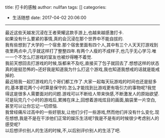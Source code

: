 title: 打卡的感触
author: nullfan
tags: []
categories:
  - 生活随想
date: 2017-04-02 20:06:00
---
最近这些天越发沉浸在王者荣耀这款手游上,也越来越感激打卡.   
如果没有什么要紧的事情,真的会沉浸在那个世界中不能自拔的.  
我有些想到了大学的一个宿舍.那个宿舍里面有四个人,其中有三个人天天打游戏到夜里两点中,几乎就这样打了整整四年.有两个人瘦的不成样子,也几乎无心学习.唯一一个不怎么打游戏的室友也被炒得睡不着觉.  
我前天想回去打游戏的时候,饭都来不及吃,直接买了包子就回去了.想想这样的状态真的是挺恐怖的~还好我是知道我为什么打这个游戏,我也知道我想戒的话就是能戒掉的.  
最近陪我一起打游戏的几个哥们都工作了.大家一起每天玩游戏的时间也还是挺多的,基本要花两个小时算是保守的.怎么才能找到比游戏更有吸引力的事物呢?我觉得这是很多人需要面对的问题.游戏可以不断给人带来快感,不断激发人的原始欲望.可是玩完几个小时的游戏后,累摊在床上,回想着游戏炫目的画面,脑袋里一片空白,甚至可以让你忘记一切烦恼.   
我曾经痛斥过高中的一些好朋友,让他们少打一些游戏,然而他们并没有什么变化.现在想想,我是不是在干涉他们正常的娱乐生活呢?我是不是有的时候很少考虑别人的感受呢?  
以后想评价别人的生活的时候,不,以后别评价别人的生活了吧.